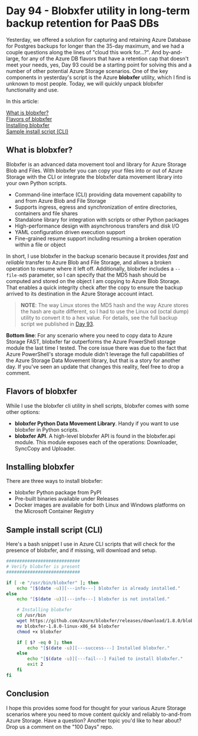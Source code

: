 
# Day 94 - Blobxfer utility in long-term backup retention for PaaS DBs

Yesterday, we offered a solution for capturing and retaining Azure Database for Postgres backups for longer than the 35-day maximum, and we had a couple questions along the lines of "cloud this work for...?". And by-and-large, for any of the Azure DB flavors that have a retention cap that doesn't meet your needs, yes, Day 93 could be a starting point for solving this and a number of other potential Azure Storage scenarios. One of the key components in yesterday's script is the Azure **blobxfer** utility, which I find is unknown to most people. Today, we will quickly unpack blobxfer functionality and use.

In this article:

[What is blobxfer?](#what-is-blobxfer) </br>
[Flavors of blobxfer](#flavors-of-blobxfer) </br>
[Installing blobxfer](#installing-blobxfer) </br>
[Sample install script (CLI)](#sample-install-script-cli) </br>

## What is blobxfer?

Blobxfer is an advanced data movement tool and library for Azure Storage Blob and Files. With blobxfer you can copy your files into or out of Azure Storage with the CLI or integrate the blobxfer data movement library into your own Python scripts.

- Command-line interface (CLI) providing data movement capability to and from Azure Blob and File Storage
- Supports ingress, egress and synchronization of entire directories, containers and file shares
- Standalone library for integration with scripts or other Python packages
- High-performance design with asynchronous transfers and disk I/O
- YAML configuration driven execution support
- Fine-grained resume support including resuming a broken operation within a file or object

In short, I use blobxfer in the backup scenario because it provides *fast* and *reliable* transfer to Azure Blob and File Storage, and allows a broken operation to resume where it left off. Additionally, blobxfer includes a  `--file-md5` parameter, so I can specify that the MD5 hash should be computed and stored on the object I am copying to Azure Blob Storage. That enables a quick integrity check after the copy to ensure the backup arrived to its destination in the Azure Storage account intact.

> **NOTE**: The way Linux stores the MD5 hash and the way Azure stores the hash are quite different, so I had to use the Linux od (octal dump) utility to convert it to a hex value. For details, see the full backup script we published in [Day 93](https://github.com/starkfell/100DaysOfIaC/blob/master/articles/day.93.postgres.ext.backups.md).

**Bottom line**: For any scenario where you need to copy data to Azure Storage FAST, blobxfer far outperforms the Azure PowerShell storage module the last time I tested. The core issue there was due to the fact that Azure PowerShell's storage module didn't leverage the full capabilities of the Azure Storage Data Movement library, but that is a story for another day. If you've seen an update that changes this reality, feel free to drop a comment.

## Flavors of blobxfer

While I use the blobxfer cli utility in shell scripts, blobxfer comes with some other options:

- **blobxfer Python Data Movement Library**. Handy if you want to use blobxfer in Python scripts.
- **blobxfer API**. A high-level blobxfer API is found in the blobxfer.api module. This module exposes each of the operations: Downloader, SyncCopy and Uploader.

## Installing blobxfer

There are three ways to install blobxfer:

- blobxfer Python package from PyPI
- Pre-built binaries available under Releases
- Docker images are available for both Linux and Windows platforms on the Microsoft Container Registry

## Sample install script (CLI)

Here's a bash snippet I use in Azure CLI scripts that will check for the presence of blobxfer, and if missing, will download and setup.

``` Bash
############################
# Verify blobxfer is present
############################

if [ -e "/usr/bin/blobxfer" ]; then
    echo "[$(date -u)][---info---] blobxfer is already installed."
else
    echo "[$(date -u)][---info---] blobxfer is not installed."

    # Installing blobxfer
    cd /usr/bin
    wget https://github.com/Azure/blobxfer/releases/download/1.8.0/blobxfer-1.8.0-linux-x86_64
    mv blobxfer-1.8.0-linux-x86_64 blobxfer
    chmod +x blobxfer

    if [ $? -eq 0 ]; then
        echo "[$(date -u)][---success---] Installed blobxfer."
    else
        echo "[$(date -u)][---fail---] Failed to install blobxfer."
        exit 2
    fi
fi
```

## Conclusion

I hope this provides some food for thought for your various Azure Storage scenarios where you need to move content quickly and reliably to-and-from Azure Storage. Have a question? Another topic you'd like to hear about? Drop us a comment on the "100 Days" repo.